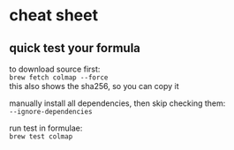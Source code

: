 # cheat sheet

## quick test your formula

to download source first:  
`brew fetch colmap --force`  
this also shows the sha256, so you can copy it


manually install all dependencies, then skip checking them:  
`--ignore-dependencies`

run test in formulae:  
`brew test colmap`